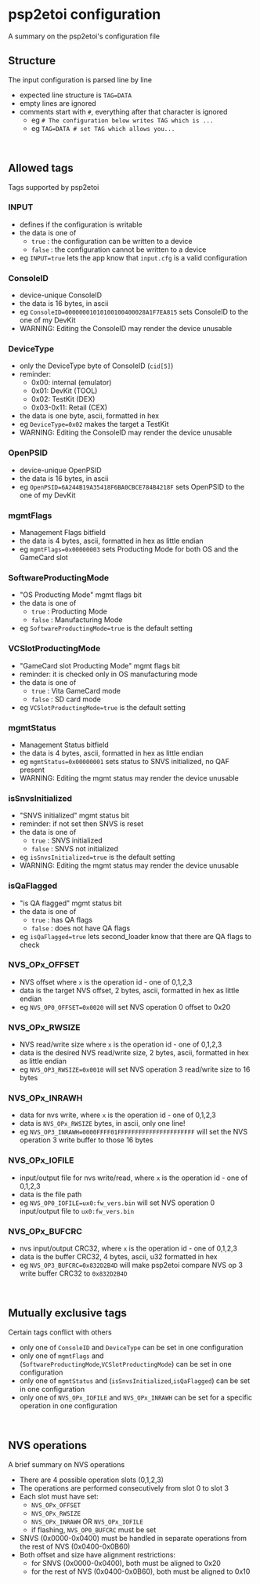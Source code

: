 # psp2etoi configuration
A summary on the psp2etoi's configuration file

## Structure
The input configuration is parsed line by line
 - expected line structure is `TAG=DATA`
 - empty lines are ignored
 - comments start with `#`, everything after that character is ignored
   - eg `# The configuration below writes TAG which is ...`
   - eg `TAG=DATA # set TAG which allows you...`
<br>

## Allowed tags
Tags supported by psp2etoi

### INPUT
 - defines if the configuration is writable
 - the data is one of
   - `true` : the configuration can be written to a device
   - `false` : the configuration cannot be written to a device
 - eg `INPUT=true` lets the app know that `input.cfg` is a valid configuration

### ConsoleID
 - device-unique ConsoleID
 - the data is 16 bytes, in ascii
 - eg `ConsoleID=00000001010100100400028A1F7EA815` sets ConsoleID to the one of my DevKit
 - WARNING: Editing the ConsoleID may render the device unusable

### DeviceType
 - only the DeviceType byte of ConsoleID (`cid[5]`)
 - reminder:
   - 0x00: internal (emulator)
   - 0x01: DevKit (TOOL)
   - 0x02: TestKit (DEX)
   - 0x03-0x11: Retail (CEX)
 - the data is one byte, ascii, formatted in hex
 - eg `DeviceType=0x02` makes the target a TestKit
 - WARNING: Editing the ConsoleID may render the device unusable

### OpenPSID
 - device-unique OpenPSID
 - the data is 16 bytes, in ascii
 - eg `OpenPSID=6A244B19A35418F6BA0CBCE784B4218F` sets OpenPSID to the one of my DevKit

### mgmtFlags
 - Management Flags bitfield
 - the data is 4 bytes, ascii, formatted in hex as little endian
 - eg `mgmtFlags=0x00000003` sets Producting Mode for both OS and the GameCard slot

### SoftwareProductingMode
 - "OS Producting Mode" mgmt flags bit
 - the data is one of
   - `true` : Producting Mode
   - `false` : Manufacturing Mode
 - eg `SoftwareProductingMode=true` is the default setting

### VCSlotProductingMode
 - "GameCard slot Producting Mode" mgmt flags bit
 - reminder: it is checked only in OS manufacturing mode
 - the data is one of
   - `true` : Vita GameCard mode
   - `false` : SD card mode
 - eg `VCSlotProductingMode=true` is the default setting

### mgmtStatus
 - Management Status bitfield
 - the data is 4 bytes, ascii, formatted in hex as little endian
 - eg `mgmtStatus=0x00000001` sets status to SNVS initialized, no QAF present
 - WARNING: Editing the mgmt status may render the device unusable

### isSnvsInitialized
 - "SNVS initialized" mgmt status bit
 - reminder: if not set then SNVS is reset
 - the data is one of
   - `true` : SNVS initialized
   - `false` : SNVS not initialized
 - eg `isSnvsInitialized=true` is the default setting
 - WARNING: Editing the mgmt status may render the device unusable

### isQaFlagged
 - "is QA flagged" mgmt status bit
 - the data is one of
   - `true` : has QA flags
   - `false` : does not have QA flags
 - eg `isQaFlagged=true` lets second_loader know that there are QA flags to check

### NVS_OPx_OFFSET
 - NVS offset where `x` is the operation id - one of 0,1,2,3
 - data is the target NVS offset, 2 bytes, ascii, formatted in hex as little endian
 - eg `NVS_OP0_OFFSET=0x0020` will set NVS operation 0 offset to 0x20

### NVS_OPx_RWSIZE
 - NVS read/write size where `x` is the operation id - one of 0,1,2,3
 - data is the desired NVS read/write size, 2 bytes, ascii, formatted in hex as little endian
 - eg `NVS_OP3_RWSIZE=0x0010` will set NVS operation 3 read/write size to 16 bytes

### NVS_OPx_INRAWH
 - data for nvs write, where `x` is the operation id - one of 0,1,2,3
 - data is `NVS_OPx_RWSIZE` bytes, in ascii, only one line!
 - eg `NVS_OP3_INRAWH=0000FFFF01FFFFFFFFFFFFFFFFFFFFFF` will set the NVS operation 3 write buffer to those 16 bytes

### NVS_OPx_IOFILE
 - input/output file for nvs write/read, where `x` is the operation id - one of 0,1,2,3
 - data is the file path
 - eg `NVS_OP0_IOFILE=ux0:fw_vers.bin` will set NVS operation 0 input/output file to `ux0:fw_vers.bin`

### NVS_OPx_BUFCRC
 - nvs input/output CRC32, where `x` is the operation id - one of 0,1,2,3
 - data is the buffer CRC32, 4 bytes, ascii, u32 formatted in hex
 - eg `NVS_OP3_BUFCRC=0x832D2B4D` will make psp2etoi compare NVS op 3 write buffer CRC32 to `0x832D2B4D`

<br>

## Mutually exclusive tags
Certain tags conflict with others
 - only one of `ConsoleID` and `DeviceType` can be set in one configuration
 - only one of `mgmtFlags` and (`SoftwareProductingMode`,`VCSlotProductingMode`) can be set in one configuration
 - only one of `mgmtStatus` and (`isSnvsInitialized`,`isQaFlagged`) can be set in one configuration
 - only one of `NVS_OPx_IOFILE` and `NVS_OPx_INRAWH` can be set for a specific operation in one configuration

<br>

## NVS operations
A brief summary on NVS operations
 - There are 4 possible operation slots (0,1,2,3)
 - The operations are performed consecutively from slot 0 to slot 3
 - Each slot must have set:
   - `NVS_OPx_OFFSET`
   - `NVS_OPx_RWSIZE`
   - `NVS_OPx_INRAWH` OR `NVS_OPx_IOFILE`
   - if flashing, `NVS_OP0_BUFCRC` must be set
 - SNVS (0x0000-0x0400) must be handled in separate operations from the rest of NVS (0x0400-0x0B60)
 - Both offset and size have alignment restrictions:
   - for SNVS (0x0000-0x0400), both must be aligned to 0x20
   - for the rest of NVS (0x0400-0x0B60), both must be aligned to 0x10